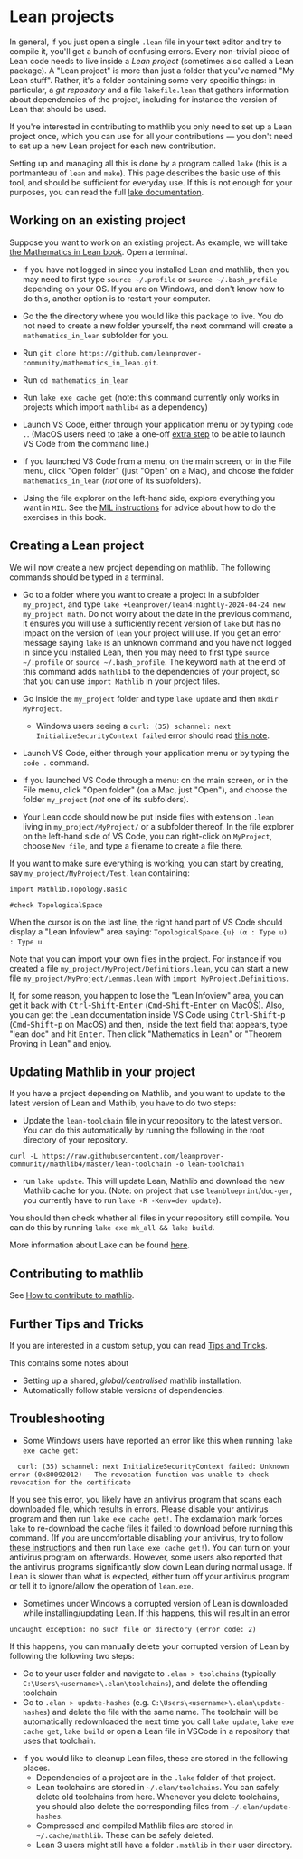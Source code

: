 # Lean projects

In general, if you just open a single `.lean` file in your text editor
and try to compile it, you'll get a bunch of confusing errors.
Every non-trivial piece of Lean code needs to live inside a *Lean project*
(sometimes also called a Lean package).
A "Lean project" is more than just a folder that you've named "My Lean stuff".
Rather, it's a folder containing some very specific things:
in particular, a *git repository* and a file
`lakefile.lean` that gathers information about dependencies of the
project, including for instance the version of Lean that should be used.

If you're interested in contributing to mathlib you only need to set up
a Lean project once, which you can use for all your contributions —
you don't need to set up a new Lean project for each new contribution.

Setting up and managing all this is done by a program called `lake` (this is
a portmanteau of `lean` and `make`).
This page describes the basic use of this tool, and should be sufficient
for everyday use.
If this is not enough for your purposes, you can read the
full [lake documentation](https://github.com/leanprover/lean4/tree/master/src/lake#readme).

## Working on an existing project

Suppose you want to work on an existing project. As example, we will take
[the Mathematics in Lean book](https://github.com/leanprover-community/mathematics_in_lean).
Open a terminal.

* If you have not logged in since you installed Lean and mathlib, then
  you may need to first type `source ~/.profile` or
  `source ~/.bash_profile` depending on your OS.
  If you are on Windows, and don't know how to do this, another option is to restart your computer.

* Go the the directory where you would like this package to live. You do not need to create a new folder yourself, the next command will create a `mathematics_in_lean` subfolder for you.

* Run `git clone https://github.com/leanprover-community/mathematics_in_lean.git`.

* Run `cd mathematics_in_lean`

* Run `lake exe cache get` (note: this command currently only works in projects which import `mathlib4` as a dependency)

* Launch VS Code, either through your application menu or by typing
  `code .`. (MacOS users need to take a one-off
  [extra step](https://code.visualstudio.com/docs/setup/mac#_launching-from-the-command-line)
   to be able to launch VS Code from the command line.)

* If you launched VS Code from a menu, on the main screen, or in the File menu,
  click "Open folder" (just "Open" on a Mac), and choose the folder
  `mathematics_in_lean` (*not* one of its subfolders).

* Using the file explorer on the left-hand side, explore everything you
  want in `MIL`.
  See the [MIL instructions](https://github.com/leanprover-community/mathematics_in_lean/blob/master/README.md)
  for advice about how to do the exercises in this book.

## Creating a Lean project

We will now create a new project depending on mathlib. The following
commands should be typed in a terminal.

* Go to a folder where you want to create a project in a subfolder
  `my_project`, and type `lake +leanprover/lean4:nightly-2024-04-24 new my_project math`. Do not worry about the date in the previous command, it ensures you will use a sufficiently recent version of `lake` but has no impact on the version of `lean` your project will use. If you get an
  error message saying `lake` is an unknown command and
  you have not logged in since you installed Lean, then
  you may need to first type `source ~/.profile` or `source ~/.bash_profile`.
The keyword `math` at the end of this command adds `mathlib4` to the dependencies of your project, so that you can use `import Mathlib` in your project files.

* Go inside the `my_project` folder and type `lake update` and then `mkdir MyProject`.
  * Windows users seeing a `curl: (35) schannel: next InitializeSecurityContext failed` error should read [this note](#troubleshooting).

* Launch VS Code, either through your application menu or by typing
  the `code .` command.

* If you launched VS Code through a menu: on the main screen, or in the
  File menu, click "Open folder" (on a Mac, just "Open"), and
  choose the folder `my_project` (*not* one of its subfolders).

* Your Lean code should now be put inside files with extension `.lean`
  living in `my_project/MyProject/` or a subfolder thereof. In the file explorer
  on the left-hand side of VS Code, you can right-click on `MyProject`, choose
  `New file`, and type a filename to create a file there.

If you want to make sure everything is working, you can start by
creating, say `my_project/MyProject/Test.lean` containing:
```lean
import Mathlib.Topology.Basic

#check TopologicalSpace
```
When the cursor is on the last line, the right hand part of VS Code
should display a "Lean Infoview" area saying:
`TopologicalSpace.{u} (α : Type u) : Type u`.

Note that you can import your own files in the project. For instance if you created a
file `my_project/MyProject/Definitions.lean`, you can start a new file
`my_project/MyProject/Lemmas.lean` with `import MyProject.Definitions`.

If, for some reason, you happen to lose the "Lean Infoview" area, you
can get it back with <kbd>Ctrl</kbd>-<kbd>Shift</kbd>-<kbd>Enter</kbd>
(<kbd>Cmd</kbd>-<kbd>Shift</kbd>-<kbd>Enter</kbd> on MacOS).
Also, you can get the Lean documentation inside VS Code using
<kbd>Ctrl</kbd>-<kbd>Shift</kbd>-<kbd>p</kbd>
(<kbd>Cmd</kbd>-<kbd>Shift</kbd>-<kbd>p</kbd> on MacOS) and then,
inside the text field that appears, type "lean doc" and hit <kbd>Enter</kbd>.
Then click "Mathematics in Lean" or "Theorem Proving in Lean" and enjoy.

## Updating Mathlib in your project

If you have a project depending on Mathlib, and you want to update to the latest version of Lean and Mathlib, you have to do two steps:
* Update the `lean-toolchain` file in your repository to the latest version. You can do this automatically by running the following in the root directory of your repository.
```
curl -L https://raw.githubusercontent.com/leanprover-community/mathlib4/master/lean-toolchain -o lean-toolchain
```
* run `lake update`. This will update Lean, Mathlib and download the new Mathlib cache for you. (Note: on project that use `leanblueprint`/`doc-gen`, you currently have to run `lake -R -Kenv=dev update`).

You should then check whether all files in your repository still compile.
You can do this by running `lake exe mk_all && lake build`.

More information about Lake can be found [here](https://github.com/leanprover/lean4/tree/master/src/lake).

## Contributing to mathlib

See [How to contribute to mathlib](https://leanprover-community.github.io/contribute/index.html).

## Further Tips and Tricks

If you are interested in a custom setup,
you can read [Tips and Tricks](tricks.html).

This contains some notes about
* Setting up a shared, *global/centralised* mathlib installation.
* Automatically follow stable versions of dependencies.

## Troubleshooting

* Some Windows users have reported an error like this when running `lake exe cache get`:

```
  curl: (35) schannel: next InitializeSecurityContext failed: Unknown error (0x80092012) - The revocation function was unable to check revocation for the certificate
```

If you see this error, you likely have an antivirus program that scans each downloaded file, which results in errors.
Please disable your antivirus program and then run `lake exe cache get!`.
The exclamation mark forces `lake` to re-download the cache files it failed to download before running this command.
(If you are uncomfortable disabling your antivirus, try to follow [these instructions](https://leanprover.zulipchat.com/#narrow/stream/287929-mathlib4/topic/lake.20exe.20cache.20get.20errors/near/389019448)
and then run `lake exe cache get!`).
You can turn on your antivirus program on afterwards.
However, some users also reported that the antivirus programs significantly slow down Lean during normal usage.
If Lean is slower than what is expected, either turn off your antivirus program or tell it to ignore/allow the operation of `lean.exe`.

* Sometimes under Windows a corrupted version of Lean is downloaded while installing/updating Lean. If this happens, this will result in an error
```
uncaught exception: no such file or directory (error code: 2)
```
If this happens, you can manually delete your corrupted version of Lean by following the following two steps:
  - Go to your user folder and navigate to `.elan > toolchains` (typically `C:\Users\<username>\.elan\toolchains`), and delete the offending toolchain
  - Go to `.elan > update-hashes` (e.g. `C:\Users\<username>\.elan\update-hashes`) and delete the file with the same name.
The toolchain will be automatically redownloaded the next time you call `lake update`, `lake exe cache get`, `lake build` or open a Lean file in VSCode in a repository that uses that toolchain.

* If you would like to cleanup Lean files, these are stored in the following places.
  - Dependencies of a project are in the `.lake` folder of that project.
  - Lean toolchains are stored in `~/.elan/toolchains`. You can safely delete old toolchains from here. Whenever you delete toolchains, you should also delete the corresponding files from `~/.elan/update-hashes`.
  - Compressed and compiled Mathlib files are stored in `~/.cache/mathlib`. These can be safely deleted.
  - Lean 3 users might still have a folder `.mathlib` in their user directory.
